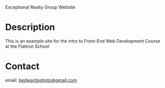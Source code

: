 Exceptional Realty Group Website


# Description

This is an example site for the intro to Front-End Web Development Course at the Flatiron School

# Contact

email: bedwardsphoto@gmail.com
